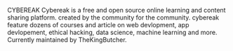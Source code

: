 CYBEREAK
Cybereak is a free and open source online learning and content sharing platform. created by the community for the community. cybereak feature dozens of courses and article on web devlopment, app devlopement, ethical hacking, data science, machine learning and more.
Currently maintained by TheKingButcher.

